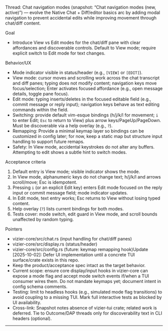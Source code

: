 Thread: Chat navigation modes (snapshot: “Chat navigation modes (new, active)”) — evolve the Native Chat + Diff/editor basics arc by adding modal navigation to prevent accidental edits while improving movement through chat/diff content.

Goal
- Introduce View vs Edit modes for the chat/diff pane with clear affordances and discoverable controls. Default to View mode; require explicit switch to Edit mode for text changes.

Behavior/UX
- Mode indicator visible in status/header (e.g., `[VIEW]` or `[EDIT]`).
- View mode: cursor moves and scrolling work across the chat transcript and diff panes; typing does not modify content; navigation keys move focus/selection; Enter activates focused affordance (e.g., open message details, toggle pane focus).
- Edit mode: typing inserts/deletes in the focused editable field (e.g., commit message or reply input); navigation keys behave as text editing commands within the field.
- Switching: provide default vim-esque bindings (h/j/k/l for movement; `i` to enter Edit; `Esc` to return to View) plus arrow keys/PageUp/PageDown. Must be discoverable via a help overlay (e.g., `?`).
- Remapping: Provide a minimal keymap layer so bindings can be customized in config later; for now, keep a static map but structure input handling to support future remaps.
- Safety: In View mode, accidental keystrokes do not alter any buffers. Attempting to edit shows a subtle hint to switch modes.

Acceptance criteria
1) Default entry is View mode; visible indicator shows the mode.
2) In View mode, alphanumeric keys do not change text; h/j/k/l and arrows scroll/move; Esc is idempotent.
3) Pressing `i` (or an explicit Edit key) enters Edit mode focused on the reply input or commit message field; mode indicator updates.
4) In Edit mode, text entry works; Esc returns to View without losing typed content.
5) Help overlay (`?`) lists current bindings for both modes.
6) Tests cover: mode switch, edit guard in View mode, and scroll bounds unaffected by random typing.

Pointers
- vizier-core/src/chat.rs (input handling for chat/diff panes)
- vizier-core/src/display.rs (status/header)
- vizier-core/src/config.rs (future: keymap remapping hook)Update [2025-10-02]: Defer UI implementation until a concrete TUI surface/crate exists in this repo.
- Keep the product/acceptance spec intact as the target behavior.
- Current scope: ensure core display/input hooks in vizier-core can expose a mode flag and accept mode switch events if/when a TUI consumer wires them. Do not mandate keymaps yet; document intent in config schema comments.
- Testing: limit to headless hooks (e.g., simulated mode flag transitions) to avoid coupling to a missing TUI. Mark full interactive tests as blocked by UI availability.
- Cross-link: Snapshot notes absence of vizier-tui crate; related work is deferred. Tie to Outcome/DAP threads only for discoverability text in CLI headers (optional).


---

